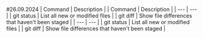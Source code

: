 
#26.09.2024
| Command | Description | | Command | Description |
| --- | --- |
| git status | List all new or modified files |
| git diff | Show file differences that haven't been staged |
| --- | --- |
| git status | List all new or modified files |
| git diff | Show file differences that haven't been staged |
